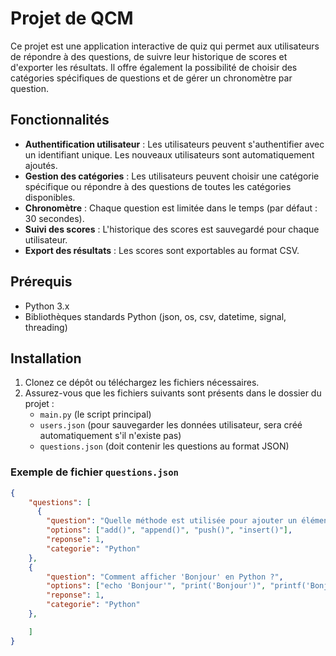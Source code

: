 # Projet de QCM 

Ce projet est une application interactive de quiz qui permet aux utilisateurs de répondre à des questions, de suivre leur historique de scores et d'exporter les résultats. Il offre également la possibilité de choisir des catégories spécifiques de questions et de gérer un chronomètre par question.

## Fonctionnalités

- **Authentification utilisateur** : Les utilisateurs peuvent s'authentifier avec un identifiant unique. Les nouveaux utilisateurs sont automatiquement ajoutés.
- **Gestion des catégories** : Les utilisateurs peuvent choisir une catégorie spécifique ou répondre à des questions de toutes les catégories disponibles.
- **Chronomètre** : Chaque question est limitée dans le temps (par défaut : 30 secondes).
- **Suivi des scores** : L'historique des scores est sauvegardé pour chaque utilisateur.
- **Export des résultats** : Les scores sont exportables au format CSV.

## Prérequis

- Python 3.x
- Bibliothèques standards Python (json, os, csv, datetime, signal, threading)

## Installation

1. Clonez ce dépôt ou téléchargez les fichiers nécessaires.
2. Assurez-vous que les fichiers suivants sont présents dans le dossier du projet :
   - `main.py` (le script principal)
   - `users.json` (pour sauvegarder les données utilisateur, sera créé automatiquement s'il n'existe pas)
   - `questions.json` (doit contenir les questions au format JSON)

### Exemple de fichier `questions.json`
```json
{
    "questions": [
      {
        "question": "Quelle méthode est utilisée pour ajouter un élément à une liste en Python ?",
        "options": ["add()", "append()", "push()", "insert()"],
        "reponse": 1,
        "categorie": "Python"
    },
    {
        "question": "Comment afficher 'Bonjour' en Python ?",
        "options": ["echo 'Bonjour'", "print('Bonjour')", "printf('Bonjour')", "cout << 'Bonjour'"],
        "reponse": 1,
        "categorie": "Python"
    },

    ]
}
